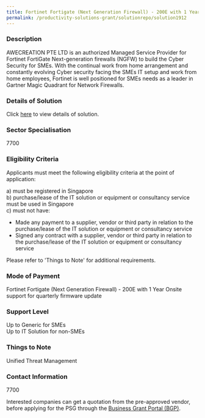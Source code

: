 ```yaml
---
title: Fortinet Fortigate (Next Generation Firewall) - 200E with 1 Year Onsite support for quarterly firmware update
permalink: /productivity-solutions-grant/solutionrepo/solution1912
---
```


### Description

AWECREATION PTE LTD is an authorized Managed Service Provider for Fortinet FortiGate Next-generation firewalls (NGFW) to build the Cyber Security for SMEs. With the continual work from home arrangement and constantly evolving Cyber security facing the SMEs IT setup and work from home employees, Fortinet is well positioned for SMEs needs as a leader in Gartner Magic Quadrant for Network Firewalls.

### Details of Solution

Click <a href='AWECREATION PTE LTD' target='_blank' rel='noopener'>here</a> to view details of solution.

### Sector Specialisation

 7700 

### Eligibility Criteria

Applicants must meet the following eligibility criteria at the point of application:

a) must be registered in Singapore <br>
b) purchase/lease of the IT solution or equipment or consultancy service must be used in Singapore <br>
c) must not have:
- Made any payment to a supplier, vendor or third party in relation to the purchase/lease of the IT solution or equipment or consultancy service
- Signed any contract with a supplier, vendor or third party in relation to the purchase/lease of the IT solution or equipment or consultancy service

Please refer to 'Things to Note' for additional requirements.

### Mode of Payment
Fortinet Fortigate (Next Generation Firewall) - 200E with 1 Year Onsite support for quarterly firmware update

### Support Level
Up to Generic for SMEs <br>
Up to IT Solution for non-SMEs

### Things to Note
Unified Threat Management

### Contact Information
7700

Interested companies can get a quotation from the pre-approved vendor, before applying for the PSG through the <a target='_blank' rel='noopener' href='https://www.businessgrants.gov.sg/'>Business Grant Portal (BGP)</a>.
